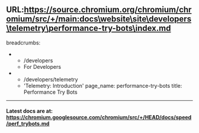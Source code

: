 URL:https://source.chromium.org/chromium/chromium/src/+/main:docs\website\site\developers\telemetry\performance-try-bots\index.md
---
breadcrumbs:
- - /developers
  - For Developers
- - /developers/telemetry
  - 'Telemetry: Introduction'
page_name: performance-try-bots
title: Performance Try Bots
---

#### Latest docs are at: <https://chromium.googlesource.com/chromium/src/+/HEAD/docs/speed/perf_trybots.md>

